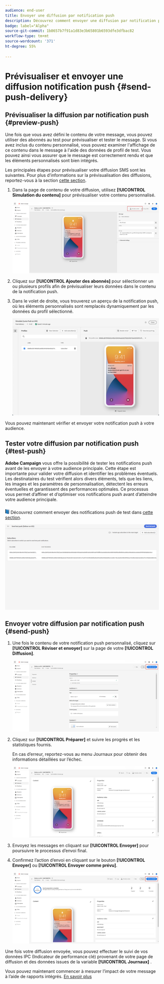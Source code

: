 ```yaml
---
audience: end-user
title: Envoyer une diffusion par notification push
description: Découvrez comment envoyer une diffusion par notification push dans Adobe Campaign Web.
badge: label="Alpha"
source-git-commit: 1b8657b7f91a1d83e3b65801b6593dfe3dfbac82
workflow-type: tm+mt
source-wordcount: '371'
ht-degree: 55%

---
```


# Prévisualiser et envoyer une diffusion notification push {#send-push-delivery}

## Prévisualiser la diffusion par notification push {#preview-push}

Une fois que vous avez défini le contenu de votre message, vous pouvez utiliser des abonnés au test pour prévisualiser et tester le message. Si vous avez inclus du contenu personnalisé, vous pouvez examiner l&#39;affichage de ce contenu dans le message à l&#39;aide des données de profil de test. Vous pouvez ainsi vous assurer que le message est correctement rendu et que les éléments personnalisés sont bien intégrés.

Les principales étapes pour prévisualiser votre diffusion SMS sont les suivantes. Pour plus d’informations sur la prévisualisation des diffusions, reportez-vous à la section [cette section](../preview-test/preview-content.md).

1. Dans la page de contenu de votre diffusion, utilisez **[!UICONTROL Simulation du contenu]** pour prévisualiser votre contenu personnalisé.

   ![](assets/push_send_1.png)

1. Cliquez sur **[!UICONTROL Ajouter des abonnés]** pour sélectionner un ou plusieurs profils afin de prévisualiser leurs données dans le contenu de la notification push.


   <!--Once your test subscribers are selected, click **[!UICONTROL Select]**.
    ![](assets/push_send_5.png)-->

1. Dans le volet de droite, vous trouverez un aperçu de la notification push, où les éléments personnalisés sont remplacés dynamiquement par les données du profil sélectionné.

   ![](assets/push_send_7.png)

Vous pouvez maintenant vérifier et envoyer votre notification push à votre audience.

## Tester votre diffusion par notification push {#test-push}

**Adobe Campaign** vous offre la possibilité de tester les notifications push avant de les envoyer à votre audience principale. Cette étape est importante pour valider votre diffusion et identifier les problèmes éventuels.
Les destinataires du test vérifient alors divers éléments, tels que les liens, les images et les paramètres de personnalisation, détectent les erreurs éventuelles et garantissent des performances optimales. Ce processus vous permet d’affiner et d’optimiser vos notifications push avant d’atteindre votre audience principale.

![](../assets/do-not-localize/book.png) Découvrez comment envoyer des notifications push de test dans [cette section](../preview-test/test-deliveries.md#subscribers).

![](assets/push_send_6.png)

## Envoyer votre diffusion par notification push {#send-push}

1. Une fois le contenu de votre notification push personnalisé, cliquez sur **[!UICONTROL Réviser et envoyer]** sur la page de votre **[!UICONTROL Diffusion]**.

   ![](assets/push_send_2.png)

1. Cliquez sur **[!UICONTROL Préparer]** et suivre les progrès et les statistiques fournis.

   En cas d’erreur, reportez-vous au menu Journaux pour obtenir des informations détaillées sur l’échec.

   ![](assets/push_send_3.png)

1. Envoyez les messages en cliquant sur **[!UICONTROL Envoyer]** pour poursuivre le processus d’envoi final.

1. Confirmez l’action d’envoi en cliquant sur le bouton **[!UICONTROL Envoyer]** ou **[!UICONTROL Envoyer comme prévu]**.

   ![](assets/push_send_4.png)

Une fois votre diffusion envoyée, vous pouvez effectuer le suivi de vos données IPC (Indicateur de performance clé) provenant de votre page de diffusion et des données issues de la variable **[!UICONTROL Journaux]** .

Vous pouvez maintenant commencer à mesurer l’impact de votre message à l’aide de rapports intégrés. [En savoir plus](../reporting/push-report.md)
